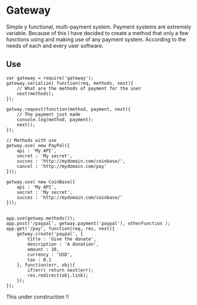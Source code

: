 # Gateway

Simple y functional, multi-payment system. Payment systems are extremely variable. Because of this I have decided to create a method that only a few functions using and making use of any payment system. According to the needs of each and every user software.


## Use

	var gateway = require('gateway');
	gateway.serialize( function(req, methods, next){
		// What are the methods of payment for the user
		next(methods);
	});

	getway.request(function(method, payment, next){
		// The payment just made
		console.log(method, payment);
		next();
	});

	// Methods with use
	getway.use( new PayPal({
		api : 'My API',
		secret : 'My secret',
		succes : 'http://mydomain.com/coinbase/',
		cancel : 'http://mydomain.com/pay'
	}));

	getway.use( new CoinBase({
		api : 'My API',
		secret : 'My secret',
		succes : 'http://mydomain.com/coinbase/'
	}));


	app.use(getway.methods());
	app.post('/paypal', getway.payment('paypal'), otherFunction );
	app.get('/pay', function(req, res, next){
		getway.create('paypal', {
			title : 'Give the donate',
			description : 'A donation',
			amount : 10,
			currency : 'USD',
			tax : 0.1
		}, function(err, obj){
			if(err) return next(err);
			res.redirect(obj.link);
		});
	});

This under construction !!